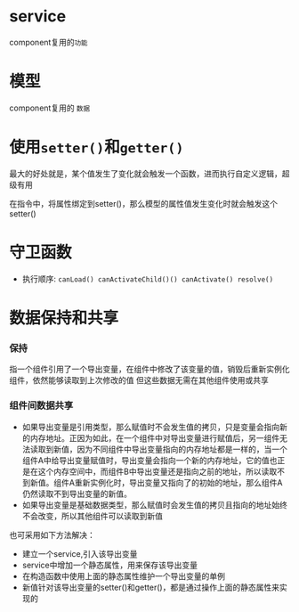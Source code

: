 
# service

component复用的`功能`
# 模型
component复用的 `数据`


# 使用`setter()`和`getter()`

最大的好处就是，某个值发生了变化就会触发一个函数，进而执行自定义逻辑，超级有用

在指令中，将属性绑定到setter()，那么模型的属性值发生变化时就会触发这个setter()


# 守卫函数
* 执行顺序: `canLoad() canActivateChild()() canActivate() resolve()`


# 数据保持和共享

### 保持
指一个组件引用了一个导出变量，在组件中修改了该变量的值，销毁后重新实例化组件，依然能够读取到上次修改的值
但这些数据无需在其他组件使用或共享
### 组件间数据共享
* 如果导出变量是引用类型，那么赋值时不会发生值的拷贝，只是变量会指向新的内存地址。正因为如此，在一个组件中对导出变量进行赋值后，另一组件无法读取到新值，因为不同组件中导出变量指向的内存地址都是一样的，当一个组件A中给导出变量赋值时，导出变量会指向一个新的内存地址，它的值也正是在这个内存空间中，而组件B中导出变量还是指向之前的地址，所以读取不到新值。组件A重新实例化时，导出变量又指向了的初始的地址，那么组件A仍然读取不到导出变量的新值。
* 如果导出变量是基础数据类型，那么赋值时会发生值的拷贝且指向的地址始终不会改变，所以其他组件可以读取到新值


也可采用如下方法解决：

* 建立一个service,引入该导出变量
* service中增加一个静态属性，用来保存该导出变量
* 在构造函数中使用上面的静态属性维护一个导出变量的单例
* 新值针对该导出变量的setter()和getter()，都是通过操作上面的静态属性来实现的




